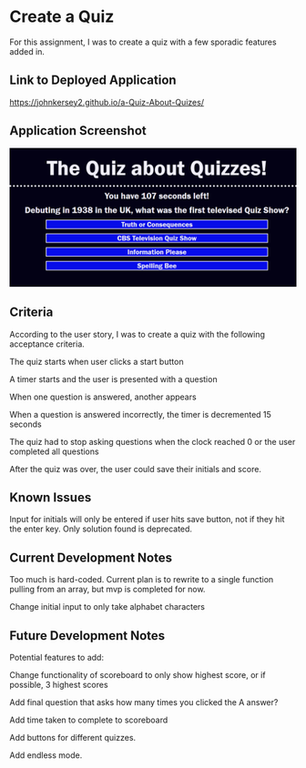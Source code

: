 # Create a Quiz

For this assignment, I was to create a quiz with a few sporadic features added in. 

## Link to Deployed Application 

<https://johnkersey2.github.io/a-Quiz-About-Quizes/>

## Application Screenshot 

![Screenshot of the Application](./assets/applicationscreenshot.png)

## Criteria

According to the user story, I was to create a quiz with the following acceptance criteria. 

The quiz starts when user clicks a start button

A timer starts and the user is presented with a question

When one question is answered, another appears

When a question is answered incorrectly, the timer is decremented 15 seconds

The quiz had to stop asking questions when the clock reached 0 or the user completed all questions

After the quiz was over, the user could save their initials and score. 

## Known Issues 
Input for initials will only be entered if user hits save button, not if they hit the enter key. Only solution found is deprecated.  

##  Current Development Notes

Too much is hard-coded. Current plan is to rewrite to a single function pulling from an array, but mvp is completed for now. 

Change initial input to only take alphabet characters

## Future Development Notes
Potential features to add:

Change functionality of scoreboard to only show highest score, or if possible, 3 highest scores

Add final question that asks how many times you clicked the A answer?

Add time taken to complete to scoreboard

Add buttons for different quizzes.

Add endless mode. 